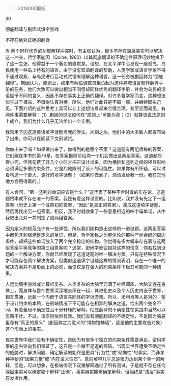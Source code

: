 # 
> 2018000模板


30

彻底翻译与蒯因式填字游戏

不存在绝对正确的翻译


当 两个同样优秀的功能解释冲突时，有主张认为，根本不存在深层事实可以解决这一冲突，哲学家蒯因（Quine, 1960）以其彻底翻译的不确定性原理巧妙地捍卫了这一主张，他得益于一个著名的直觉泵。设想，在太平洋中心发现一座孤岛，岛民使用一种岛上特有的语言。由于没有双语翻译的帮助，人类学家或语言学家不得不通过观察、与岛民进行互动式试错来理解这种语言，这一任务被蒯因称为“彻底翻译”。蒯因认为，原则上，如果有两位调查员担负起为这种异域语言制作翻译手册的任务，他们大致可以做出相当不同但却同样优秀的翻译手册，并会为岛民的话语赋予不同的含义，因此不存在事实上正确的翻译。对许多哲学家而言，这种想法似乎过于极端，不值得认真对待，所以，他们对此只是不屑一顾，并继续固执己见。下面介绍的这种思考工具可以让上述想法看起来合情合理，甚至显而易见。有两件事需要解释：（1）蒯因的说法如何在“原则上”可能为真；（2）就算该说法原则上成立，我们为什么几乎无法给出一个实例。

我常用下边这道英语填字谜题考我的学生。片刻之后，他们中的大多数人都宣布做了出来。你可以在阅读下文前试试。



你做出来了吗？如果做出来了，你得到的是哪个答案？这道题有两组很棒的答案，它们藏在本书的第76章，在答案揭晓前给你一个机会做出这两组答案。这道题尽管小巧，但我花费了好几个小时才把它设计出来，因为横排和竖列之间的相互影响必须满足多重约束条件，它强烈地限制了设计的可能性。如果你有所怀疑，可以试着构造一个更大、更好的填字谜题！（如果你做到了，烦请发给我一份。我在其他地方会用得着的。）

有人会问，“第一竖列的单词应该是什么？”这代表了某种不合时宜的实在论。这道题根本就不存在唯一的答案。我是有意这样设置的。比如说，我并没有先定下一组答案（历史上第一个或原初的答案，“因此”是真正的答案），凑成这道填字谜题，然后再找出另一组答案。相反，我平时就收集了一些意思相近的四字母单词，从中我取出几对一并制定了这两组答案。

因为定义的规范允许有一些弹性，所以我们能构造出这样的一道谜题。这两组答案中都包含勉强满足定义的单词，但是，哲学家称之为整体论的那种严丝合缝的周边条件，却把这些单词放入了两个完全稳定的结构。你觉得有多大概率存在着与这两组答案平等竞争的第三组答案呢？通常，密码学家会抱持这样的信念：你若找到谜题的一个解决方案，你就已经发现了这道谜题的唯一解决方案。只有在特殊情况下才可能存在两个解决方案，但类似这道填字谜题这样的情况表明，存在一个唯一的解决方案并不是形而上的必然，而仅仅是在强大的约束条件下极其可能的一种结果。

人远比填字游戏或计算机复杂。人类复杂的大脑里充满了神经调质，大脑又连在身体上，而身体与整个世界深深地交织在一起，其进化史以及个人历史内嵌于世界，相互贯通，远超一个内嵌于语言共同体的字谜游戏。所以，米利肯等人是对的：鉴于设计约束的本质，在极端情况下不可能存在相异的解决之道，给出两个完全不同、有着全局不确定性且不分轩轾的解释。彻底翻译的不确定性在实践中当然可以忽略不计。不过，该原则依然有效。我们没有彻底翻译的不确定性，不是因为脑袋里存有“真正的意义”（蒯因称之为意义的“博物馆神话”，这是他的主要攻击对象）这个形而上的事实。

现实世界中我们没有不确定性，是因为有很多个独立的约束条件需要满足。密码学家的座右铭向我们保证了，这只是一个微不足道的烦恼。当现实世界遭受不确定性的威胁时，解决问题、确定解读的始终是更具“行为性”或“倾向性”的事实，而非某种神秘的“因果力量”或“内在语义性质”。意向解释几乎总是竭力达到某个单一的解释，但是，可以想象，在极端情况下双重解释通过了所有测试，于是就不存在任何深层事实可以确定哪个解释“正确”。事实确实能够确定解释，但始终是“浅层”事实在发挥作用。


